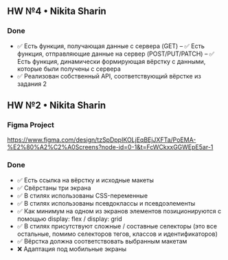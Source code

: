 ## HW №4 • Nikita Sharin

### Done
- ✅ Есть функция, получающая данные с сервера (GET)
– ✅ Есть функция, отправляющие данные на сервер (POST/PUT/PATCH)
– ✅ Есть функция, динамически формирующая вёрстку с данными, которые были получены с сервера
- ✅ Реализован собственный API, соответствующий вёрстке из задания 2 

  
## HW №2 • Nikita Sharin

### Figma Project
https://www.figma.com/design/tzSpDppIKOLjEqBEjJXFTa/PoEMA-%E2%80%A2%C2%A0Screens?node-id=0-1&t=FcWCkxxGGWEpE5ar-1

### Done
- ✅ Есть ссылка на вёрстку и исходные макеты
- ✅ Свёрстаны три экрана
- ✅ В стилях использованы CSS-переменные
- ✅ В стилях использованы псевдоклассы и псевдоэлементы
- ✅ Как минимум на одном из экранов элементов позиционируются с помощью display: flex / display: grid
- ✅ В стилях присутствуют сложные / составные селекторы (это все остальные, помимо селекторов тегов, классов и идентификаторов)
- ✅ Вёрстка должна соответствовать выбранным макетам
- ❌ Адаптация под мобильные экраны
